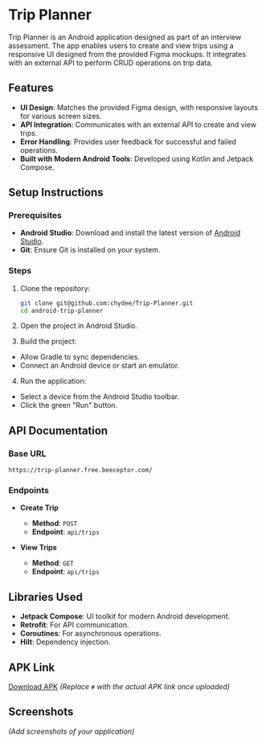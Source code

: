 # Trip Planner

Trip Planner is an Android application designed as part of an interview assessment. The app enables users to create and view trips using a
responsive UI designed from the provided Figma mockups. It integrates with an external API to perform CRUD operations on trip data.

## Features

- **UI Design**: Matches the provided Figma design, with responsive layouts for various screen sizes.
- **API Integration**: Communicates with an external API to create and view trips.
- **Error Handling**: Provides user feedback for successful and failed operations.
- **Built with Modern Android Tools**: Developed using Kotlin and Jetpack Compose.

## Setup Instructions

### Prerequisites

- **Android Studio**: Download and install the latest version of [Android Studio](https://developer.android.com/studio).
- **Git**: Ensure Git is installed on your system.

### Steps

1. Clone the repository:
   ```bash
   git clone git@github.com:chydee/Trip-Planner.git
   cd android-trip-planner
   ```

2. Open the project in Android Studio.

3. Build the project:
  - Allow Gradle to sync dependencies.
  - Connect an Android device or start an emulator.

4. Run the application:
  - Select a device from the Android Studio toolbar.
  - Click the green "Run" button.

## API Documentation

### Base URL

`https://trip-planner.free.beeceptor.com/`

### Endpoints

- **Create Trip**
  - **Method**: `POST`
  - **Endpoint**: `api/trips`

- **View Trips**
  - **Method**: `GET`
  - **Endpoint**: `api/trips`
  
## Libraries Used

- **Jetpack Compose**: UI toolkit for modern Android development.
- **Retrofit**: For API communication.
- **Coroutines**: For asynchronous operations.
- **Hilt**: Dependency injection.

## APK Link

[Download APK](#) *(Replace `#` with the actual APK link once uploaded)*

## Screenshots

*(Add screenshots of your application)*